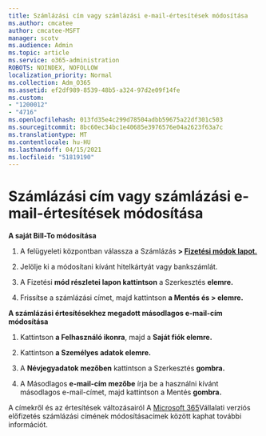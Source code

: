 ```yaml
---
title: Számlázási cím vagy számlázási e-mail-értesítések módosítása
ms.author: cmcatee
author: cmcatee-MSFT
manager: scotv
ms.audience: Admin
ms.topic: article
ms.service: o365-administration
ROBOTS: NOINDEX, NOFOLLOW
localization_priority: Normal
ms.collection: Adm_O365
ms.assetid: ef2df989-8539-48b5-a324-97d2e09f14fe
ms.custom:
- "1200012"
- "4716"
ms.openlocfilehash: 013fd35e4c299d78504adbb59675a22df301c503
ms.sourcegitcommit: 8bc60ec34bc1e40685e3976576e04a2623f63a7c
ms.translationtype: MT
ms.contentlocale: hu-HU
ms.lasthandoff: 04/15/2021
ms.locfileid: "51819190"
---
```

# <a name="change-billing-address-or-billing-email-notifications"></a>Számlázási cím vagy számlázási e-mail-értesítések módosítása

**A saját Bill-To módosítása**

1. A felügyeleti központban válassza a Számlázás **> [Fizetési módok lapot.](https://go.microsoft.com/fwlink/p/?linkid=2018806)**

2. Jelölje ki a módosítani kívánt hitelkártyát vagy bankszámlát.

3. A Fizetési **mód részletei lapon kattintson** a Szerkesztés **elemre.**

4. Frissítse a számlázási címet, majd kattintson **a Mentés és > elemre.**

**A számlázási értesítésekhez megadott másodlagos e-mail-cím módosítása** 

1. Kattintson **a Felhasználó ikonra**, majd a **Saját fiók elemre.**

2. Kattintson **a Személyes adatok elemre.**

3. A **Névjegyadatok mezőben** kattintson a Szerkesztés **gombra.**

4. A Másodlagos **e-mail-cím mezőbe** írja be a használni kívánt másodlagos e-mail-címet, majd kattintson a Mentés **gombra.**

A címekről és az értesítések változásairól A [Microsoft 365](https://docs.microsoft.com/microsoft-365/commerce/billing-and-payments/change-your-billing-addresses?view=o365-worldwide)Vállalati verziós előfizetés számlázási címének módosításacímek között kaphat további információt.
